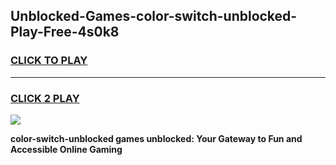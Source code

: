 
## Unblocked-Games-color-switch-unblocked-Play-Free-4s0k8
<h3>
<a href="https://premium76.site?title=color-switch-unblocked&ref=19M">CLICK TO PLAY</a></h3>
<hr>

<h3>
<a href="https://premium76.site?title=color-switch-unblocked&ref=19M">CLICK 2 PLAY</a>
  
</h3>

<a href="https://premium76.site?title=color-switch-unblocked&ref=19M"><img src="https://clearcache.store/games.png"></a>


**color-switch-unblocked games unblocked: Your Gateway to Fun and Accessible Online Gaming**
